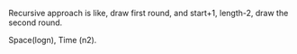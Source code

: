 
Recursive approach is like, draw first round, and start+1, length-2, draw the second round.   

Space(logn),  Time (n2).   

